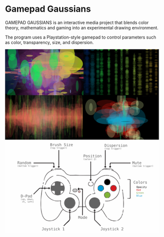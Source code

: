 # Gamepad Gaussians

GAMEPAD GAUSSIANS is an interactive media project that blends color theory, mathematics and gaming into an experimental drawing environment. 

The program uses a Playstation-style gamepad to control parameters such as color, transparency, size, and dispersion.

<img src="docs/image_sample_grid.png" width="900px"/>
<img src="docs/controller_diagram.png" width="900px"/>
